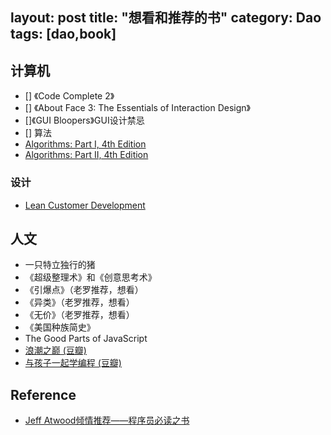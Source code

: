 layout: post
title: "想看和推荐的书"
category: Dao
tags: [dao,book]
---

## 计算机

- [] 《Code Complete 2》
- [] 《About Face 3: The Essentials of Interaction Design》
- []《GUI Bloopers》GUI设计禁忌
- [] 算法
- [Algorithms: Part I, 4th Edition](http://www.salttiger.com/algorithms-part-i-4th-edition/)
- [Algorithms: Part II, 4th Edition](http://www.salttiger.com/algorithms-part-ii-4th-edition/)

### 设计

- [Lean Customer Development](http://www.salttiger.com/lean-customer-development/)

## 人文

- 一只特立独行的猪
- 《超级整理术》和《创意思考术》
- 《引爆点》（老罗推荐，想看）
- 《异类》（老罗推荐，想看）
- 《无价》（老罗推荐，想看）
- 《美国种族简史》
- The Good Parts of JavaScript
- [浪潮之巅 (豆瓣)](http://book.douban.com/subject/6709783/)
- [与孩子一起学编程 (豆瓣)](http://book.douban.com/subject/5338024/)



## Reference

- [Jeff Atwood倾情推荐——程序员必读之书](http://blog.csdn.net/happydeer/article/details/8795687)